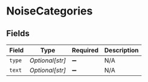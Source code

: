 # NoiseCategories


## Fields

| Field              | Type               | Required           | Description        |
| ------------------ | ------------------ | ------------------ | ------------------ |
| `type`             | *Optional[str]*    | :heavy_minus_sign: | N/A                |
| `text`             | *Optional[str]*    | :heavy_minus_sign: | N/A                |